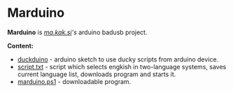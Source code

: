 # Marduino 
**Marduino** is *[ma.kak.si](https://ma.kak.si)'s* arduino badusb project.

**Сontent:**
* [duckduino](https://github.com/Seytonic/Duckduino-microSD) - arduino sketch to use ducky scripts from arduino device.
* [script.txt](https://github.com/Mapagmataas1331/marduino/blob/main/script.txt) - script which selects engkish in two-language systems, saves current language list, downloads program and starts it.
* [marduino.ps1](https://github.com/Mapagmataas1331/marduino/blob/main/marduino.ps1) - downloadable program.
